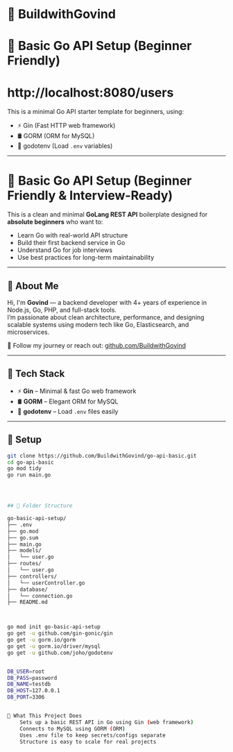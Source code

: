 # 🧰 BuildwithGovind

# 🧰 Basic Go API Setup (Beginner Friendly)

# http://localhost:8080/users

This is a minimal Go API starter template for beginners, using:

- ⚡ Gin (Fast HTTP web framework)
- 🛢️ GORM (ORM for MySQL)
- 🔐 godotenv (Load `.env` variables)

---

# 🚀 Basic Go API Setup (Beginner Friendly & Interview-Ready)

This is a clean and minimal **GoLang REST API** boilerplate designed for **absolute beginners** who want to:

- Learn Go with real-world API structure
- Build their first backend service in Go
- Understand Go for job interviews
- Use best practices for long-term maintainability

---

## 👤 About Me

Hi, I'm **Govind** — a backend developer with 4+ years of experience in Node.js, Go, PHP, and full-stack tools.  
I’m passionate about clean architecture, performance, and designing scalable systems using modern tech like Go, Elasticsearch, and microservices.

📌 Follow my journey or reach out: [github.com/BuildwithGovind](https://github.com/BuildwithGovind)

---

## 🔧 Tech Stack

- ⚡ **Gin** – Minimal & fast Go web framework
- 🛢️ **GORM** – Elegant ORM for MySQL
- 🔐 **godotenv** – Load `.env` files easily

---

## 🔧 Setup

```bash
git clone https://github.com/BuildwithGovind/go-api-basic.git
cd go-api-basic
go mod tidy
go run main.go




## 📁 Folder Structure

go-basic-api-setup/
├── .env
├── go.mod
├── go.sum
├── main.go
├── models/
│   └── user.go
├── routes/
│   └── user.go
├── controllers/
│   └── userController.go
├── database/
│   └── connection.go
├── README.md



go mod init go-basic-api-setup
go get -u github.com/gin-gonic/gin
go get -u gorm.io/gorm
go get -u gorm.io/driver/mysql
go get -u github.com/joho/godotenv


DB_USER=root
DB_PASS=password
DB_NAME=testdb
DB_HOST=127.0.0.1
DB_PORT=3306


🧠 What This Project Does
    Sets up a basic REST API in Go using Gin (web framework)
    Connects to MySQL using GORM (ORM)
    Uses .env file to keep secrets/configs separate
    Structure is easy to scale for real projects
```
